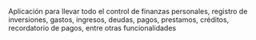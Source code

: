 Aplicación para llevar todo el control de finanzas personales, registro de inversiones, gastos, ingresos, deudas, pagos, prestamos, créditos, recordatorio de pagos, entre otras funcionalidades
